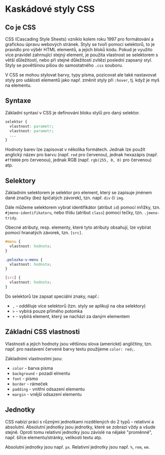# Kaskádové styly CSS

## Co je CSS

CSS (Cascading Style Sheets) vzniklo kolem roku 1997 pro formátování a grafickou úpravu webových stránek. Styly se tvoří pomocí selektorů, to je pravidlo pro výběr HTML elementů, a jejich bloků kódu. Pokud je využito více pravidel zahrnující stejný element, je použita vlastnost se selektorem s větší důležitostí, nebo při stejné důležitosti zvítězí poslední zapsaný styl. Styly se povětšinou píšou do samostatného `.css` souboru.

V CSS se mohou stylovat barvy, typy písma, pozicovat ale také nastavovat styly pro události elementů jako např. změnit styly při `:hover`, tj. když je myš na elementu.

## Syntaxe

Základní syntaxí v CSS je definování bloku stylů pro daný selektor.

```css
selektor {
  vlastnost: parametr;
  vlastnost: parametr;
  ...
}
```

Hodnoty barev lze zapisovat v několika formátech. Jednak lze použít anglický název pro barvu (např. `red` pro červenou), jednak hexazápis (např. `#ff0000` pro červenou), jednak RGB (např. `rgb(255, 0, 0)` pro červenou) atp.

## Selektory

Základním selektorem je selektor pro element, který se zapisuje jménem dané značky (bez špičatých závorek), tzn. např. `div` či `img`.

Dále můžeme selektorem vybrat identifikátor (atribut `id`) pomocí mřížky, tzn. `#jmeno-identifikatoru`, nebo třídu (atribut `class`) pomocí tečky, tzn. `.jmeno-tridy`.

Obecné atributy, resp. elementy, které tyto atributy obsahují, lze vybírat pomocí hranatých závorek, tzn. `[src]`.

```css
#menu {
  vlastnost: hodnota;
}

.polozka-v-menu {
  vlastnost: hodnota;
}

[src] {
  vlastnost: hodnota;
}
```

Do selektorů lze zapsat speciální znaky, např.:

- `,` - odděluje více selektorů (tzn. styly se aplikují na oba selektory)
- `>` - vybírá pouze přímého potomka
- `+` - vybírá element, který se nachází za daným elementem

## Základní CSS vlastnosti

Vlastnosti a jejich hodnoty jsou většinou slova (americké) angličtiny, tzn. např. pro nastavení červené barvy textu použijeme `color: red;`.

Základními vlastnostmi jsou:

- `color` - barva písma 
- `background` - pozadí elmentu
- `font` - písmo
- `border` - rámeček
- `padding` - vnitřní odsazení elementu
- `margin` - vnější odsazení elementu

## Jednotky

CSS nabízí práci s různými jednotkami rozdělených do 2 typů - relativní a absolutní. Absolutní jednotky jsou jednotky, které se zobrazí vždy a všude stejně. Oproti tomu relativní jednotky jsou závislé na nějaké "proměnné", např. šířce elementu/stránky, velikosti textu atp.

Absolutní jednotky jsou např. `px`. Relativní jednotky jsou např. `%`, `rem`, `em`.
